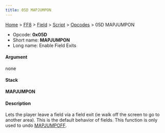 ```yaml
---
title: 05D MAPJUMPON
---
```


[Home](../../../../Main%20Page.md.md) > [FF8](../../../../FF8.md) > [Field](../../../Field.md) > [Script](../../Script.md) > [Opcodes](../Opcodes.md) > 05D MAPJUMPON

-   Opcode: **0x05D**
-   Short name: **MAPJUMPON**
-   Long name: Enable Field Exits

#### Argument

none

#### Stack

  
**MAPJUMPON**

#### Description

Lets the player leave a field via a field exit (ie walk off the screen
to go to another area). This is the default behavior of fields. This
function is only used to undo [MAPJUMPOFF][].

  [MAPJUMPOFF]: 05E%20MAPJUMPOFF.md "wikilink"
